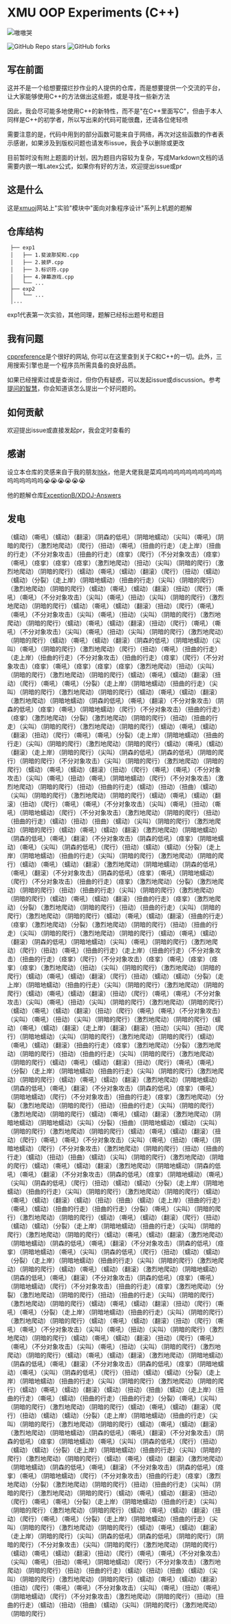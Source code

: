 # XMU OOP Experiments (C++)

![嗷嗷哭](https://user-images.githubusercontent.com/57581480/229348131-f49ddc53-70b8-4839-8085-e6dbba2d9119.png)

![GitHub Repo stars](https://img.shields.io/github/stars/SherkeyXD/XMU-OOP-experiments?style=flat-square)
![GitHub forks](https://img.shields.io/github/forks/SherkeyXD/XMU-OOP-experiments?style=flat-square)

## 写在前面

这并不是一个给想要摆烂抄作业的人提供的仓库，而是想要提供一个交流的平台，让大家能够使用C++的方法做出这些题，或是寻找一些新方法

因此，我会尽可能多地使用C++的新特性，而不是"在C++里面写C"，但由于本人同样是C++的初学者，所以写出来的代码可能很蠢，还请各位佬轻喷

需要注意的是，代码中用到的部分函数可能来自于网络，再次对这些函数的作者表示感谢，如果涉及到版权问题也请发布issue，我会予以删除或更改

目前暂时没有附上题面的计划，因为题目内容较为复杂，写成Markdown文档的话需要内嵌一堆Latex公式，如果你有好的方法，欢迎提出issue或pr

## 这是什么

这是[xmuoj](http://xmuoj.com/)网站上"实验"模块中"面向对象程序设计"系列上机题的题解

## 仓库结构
```
 ├── exp1
 │   ├── 1.斐波那契和.cpp
 │   ├── 2.披萨.cpp
 │   ├── 3.标识符.cpp
 │   ├── 4.弹幕游戏.cpp
 │   └── ...
 ├── exp2
 │   └── ...
 │...
```

exp1代表第一次实验，其他同理，题解已经标出题号和题目

## 我有问题

[cppreference](https://zh.cppreference.com/w/首页)是个很好的网站, 你可以在这里查到关于C和C++的一切。此外，三用搜索引擎也是一个程序员所需具备的良好品质。

如果已经搜索过或是查询过，但你仍有疑惑，可以发起issue或discussion。参考[提问的智慧](https://lug.ustc.edu.cn/wiki/doc/smart-questions/)，你会知道该怎么提出一个好问题的。

## 如何贡献

欢迎提出issue或直接发起pr，我会定时查看的

## 感谢

设立本仓库的灵感来自于我的朋友[ltkk](https://github.com/ExceptionB)，他是大佬我是菜鸡呜呜呜呜呜呜呜呜呜呜呜呜呜呜呜呜😭😭😭😭😭😭


他的题解仓库[ExceptionB/XDOJ-Answers](https://github.com/ExceptionB/XDOJ-Answers)

## 发电

（蠕动）（嘶吼）（蠕动）（翻滚）（阴森的低吼）（阴暗地蠕动）（尖叫）（嘶吼）（阴暗的爬行）（激烈地爬动）（爬行）（扭动）（嘶吼）（扭曲的行走）（走上岸）（扭曲的行走）（不分对象攻击）（扭曲的行走）（痉挛）（爬行）（不分对象攻击）（痉挛）（嘶吼）（痉挛）（痉挛）（痉挛）（激烈地爬动）（扭动）（尖叫）（阴暗的爬行）（激烈地爬动）（阴暗的爬行）（蠕动）（嘶吼）（蠕动）（翻滚）（爬行）（扭动）（蠕动）（蠕动）（分裂）（走上岸）（阴暗地蠕动）（扭曲的行走）（尖叫）（阴暗的爬行）（激烈地爬动）（阴暗的爬行）（蠕动）（嘶吼）（蠕动）（翻滚）（扭动）（爬行）（嘶吼）（嘶吼）（不分对象攻击）（尖叫）（嘶吼）（扭动）（尖叫）（阴暗的爬行）（激烈地爬动）（阴暗的爬行）（蠕动）（嘶吼）（蠕动）（翻滚）（扭动）（爬行）（嘶吼）（嘶吼）（不分对象攻击）（尖叫）（嘶吼）（扭动）（尖叫）（阴暗的爬行）（激烈地爬动）（阴暗的爬行）（蠕动）（嘶吼）（蠕动）（翻滚）（扭动）（爬行）（嘶吼）（嘶吼）（不分对象攻击）（尖叫）（嘶吼）（扭动）（尖叫）（阴暗的爬行）（激烈地爬动）（阴暗的爬行）（蠕动）（嘶吼）（蠕动）（翻滚）（阴森的低吼）（阴暗地蠕动）（尖叫）（嘶吼）（阴暗的爬行）（激烈地爬动）（爬行）（扭动）（嘶吼）（扭曲的行走）（走上岸）（扭曲的行走）（不分对象攻击）（扭曲的行走）（痉挛）（爬行）（不分对象攻击）（痉挛）（嘶吼）（痉挛）（痉挛）（痉挛）（激烈地爬动）（扭动）（尖叫）（阴暗的爬行）（激烈地爬动）（阴暗的爬行）（蠕动）（嘶吼）（蠕动）（翻滚）（扭动）（爬行）（嘶吼）（嘶吼）（分裂）（走上岸）（阴暗地蠕动）（扭曲的行走）（尖叫）（阴暗的爬行）（激烈地爬动）（阴暗的爬行）（蠕动）（嘶吼）（蠕动）（翻滚）（激烈地爬动）（阴暗地蠕动）（阴森的低吼）（嘶吼）（翻滚）（不分对象攻击）（阴森的低吼）（痉挛）（嘶吼）（阴暗地蠕动）（爬行）（不分对象攻击）（扭曲的行走）（痉挛）（激烈地爬动）（分裂）（激烈地爬动）（阴暗的爬行）（扭动）（扭曲的行走）（尖叫）（阴暗的爬行）（激烈地爬动）（阴暗的爬行）（蠕动）（嘶吼）（蠕动）（翻滚）（扭动）（爬行）（嘶吼）（嘶吼）（分裂）（走上岸）（阴暗地蠕动）（扭曲的行走）（尖叫）（阴暗的爬行）（激烈地爬动）（阴暗的爬行）（蠕动）（嘶吼）（蠕动）（翻滚）（走上岸）（阴暗的爬行）（尖叫）（阴森的低吼）（阴森的低吼）（阴暗的爬行）（阴暗的爬行）（不分对象攻击）（尖叫）（阴暗的爬行）（激烈地爬动）（阴暗的爬行）（蠕动）（嘶吼）（蠕动）（翻滚）（扭动）（爬行）（嘶吼）（嘶吼）（不分对象攻击）（尖叫）（嘶吼）（扭动）（嘶吼）（阴暗地蠕动）（爬行）（不分对象攻击）（激烈地爬动）（阴暗的爬行）（扭动）（扭曲的行走）（蠕动）（扭动）（扭曲）（蠕动）（尖叫）（阴暗的爬行）（激烈地爬动）（阴暗的爬行）（蠕动）（嘶吼）（蠕动）（翻滚）（扭动）（爬行）（嘶吼）（嘶吼）（不分对象攻击）（尖叫）（嘶吼）（扭动）（嘶吼）（阴暗地蠕动）（爬行）（不分对象攻击）（激烈地爬动）（阴暗的爬行）（扭动）（扭曲的行走）（蠕动）（扭动）（扭曲）（蠕动）（尖叫）（阴暗的爬行）（激烈地爬动）（阴暗的爬行）（蠕动）（嘶吼）（蠕动）（翻滚）（激烈地爬动）（阴暗地蠕动）（阴森的低吼）（嘶吼）（翻滚）（不分对象攻击）（阴森的低吼）（痉挛）（阴暗地蠕动）（嘶吼）（尖叫）（阴森的低吼）（爬行）（扭动）（蠕动）（蠕动）（分裂）（走上岸）（阴暗地蠕动）（扭曲的行走）（尖叫）（阴暗的爬行）（激烈地爬动）（阴暗的爬行）（蠕动）（嘶吼）（蠕动）（翻滚）（激烈地爬动）（阴暗地蠕动）（阴森的低吼）（嘶吼）（翻滚）（不分对象攻击）（阴森的低吼）（痉挛）（嘶吼）（阴暗地蠕动）（爬行）（不分对象攻击）（扭曲的行走）（痉挛）（激烈地爬动）（分裂）（激烈地爬动）（阴暗的爬行）（扭动）（扭曲的行走）（尖叫）（阴暗的爬行）（激烈地爬动）（阴暗的爬行）（蠕动）（嘶吼）（蠕动）（翻滚）（扭曲的行走）（痉挛）（激烈地爬动）（分裂）（激烈地爬动）（阴暗的爬行）（扭动）（扭曲的行走）（尖叫）（阴暗的爬行）（激烈地爬动）（阴暗的爬行）（蠕动）（嘶吼）（蠕动）（翻滚）（扭曲的行走）（痉挛）（激烈地爬动）（分裂）（激烈地爬动）（阴暗的爬行）（扭动）（扭曲的行走）（尖叫）（阴暗的爬行）（激烈地爬动）（阴暗的爬行）（蠕动）（嘶吼）（蠕动）（翻滚）（阴森的低吼）（阴暗地蠕动）（尖叫）（嘶吼）（阴暗的爬行）（激烈地爬动）（爬行）（扭动）（嘶吼）（扭曲的行走）（走上岸）（扭曲的行走）（不分对象攻击）（扭曲的行走）（痉挛）（爬行）（不分对象攻击）（痉挛）（嘶吼）（痉挛）（痉挛）（痉挛）（激烈地爬动）（扭动）（尖叫）（阴暗的爬行）（激烈地爬动）（阴暗的爬行）（蠕动）（嘶吼）（蠕动）（翻滚）（爬行）（扭动）（蠕动）（蠕动）（分裂）（走上岸）（阴暗地蠕动）（扭曲的行走）（尖叫）（阴暗的爬行）（激烈地爬动）（阴暗的爬行）（蠕动）（嘶吼）（蠕动）（翻滚）（扭动）（爬行）（嘶吼）（嘶吼）（不分对象攻击）（尖叫）（嘶吼）（扭动）（尖叫）（阴暗的爬行）（激烈地爬动）（阴暗的爬行）（蠕动）（嘶吼）（蠕动）（翻滚）（扭动）（爬行）（嘶吼）（嘶吼）（不分对象攻击）（尖叫）（嘶吼）（扭动）（尖叫）（阴暗的爬行）（激烈地爬动）（阴暗的爬行）（蠕动）（嘶吼）（蠕动）（翻滚）（走上岸）（翻滚）（翻滚）（扭动）（尖叫）（扭动）（爬行）（阴暗地蠕动）（尖叫）（阴暗的爬行）（激烈地爬动）（阴暗的爬行）（蠕动）（嘶吼）（蠕动）（翻滚）（扭曲的行走）（痉挛）（激烈地爬动）（分裂）（激烈地爬动）（阴暗的爬行）（扭动）（扭曲的行走）（尖叫）（阴暗的爬行）（激烈地爬动）（阴暗的爬行）（蠕动）（嘶吼）（蠕动）（翻滚）（扭动）（爬行）（嘶吼）（嘶吼）（分裂）（走上岸）（阴暗地蠕动）（扭曲的行走）（尖叫）（阴暗的爬行）（激烈地爬动）（阴暗的爬行）（蠕动）（嘶吼）（蠕动）（翻滚）（激烈地爬动）（阴暗地蠕动）（阴森的低吼）（嘶吼）（翻滚）（不分对象攻击）（阴森的低吼）（痉挛）（嘶吼）（阴暗地蠕动）（爬行）（不分对象攻击）（扭曲的行走）（痉挛）（激烈地爬动）（分裂）（激烈地爬动）（阴暗的爬行）（扭动）（扭曲的行走）（尖叫）（阴暗的爬行）（激烈地爬动）（阴暗的爬行）（蠕动）（嘶吼）（蠕动）（翻滚）（激烈地爬动）（阴暗地蠕动）（阴暗地蠕动）（尖叫）（分裂）（扭曲）（阴暗地蠕动）（蠕动）（尖叫）（阴暗的爬行）（激烈地爬动）（阴暗的爬行）（蠕动）（嘶吼）（蠕动）（翻滚）（扭动）（爬行）（嘶吼）（嘶吼）（不分对象攻击）（尖叫）（嘶吼）（扭动）（嘶吼）（阴暗地蠕动）（爬行）（不分对象攻击）（激烈地爬动）（阴暗的爬行）（扭动）（扭曲的行走）（蠕动）（扭动）（扭曲）（蠕动）（尖叫）（阴暗的爬行）（激烈地爬动）（阴暗的爬行）（蠕动）（嘶吼）（蠕动）（翻滚）（激烈地爬动）（阴暗地蠕动）（阴森的低吼）（嘶吼）（翻滚）（不分对象攻击）（阴森的低吼）（痉挛）（阴暗地蠕动）（嘶吼）（尖叫）（阴森的低吼）（爬行）（扭动）（蠕动）（蠕动）（分裂）（走上岸）（阴暗地蠕动）（扭曲的行走）（尖叫）（阴暗的爬行）（激烈地爬动）（阴暗的爬行）（蠕动）（嘶吼）（蠕动）（翻滚）（蠕动）（扭动）（扭曲）（蠕动）（走上岸）（扭曲的行走）（嘶吼）（蠕动）（扭曲的行走）（扭曲的行走）（分裂）（嘶吼）（尖叫）（阴暗的爬行）（激烈地爬动）（阴暗的爬行）（蠕动）（嘶吼）（蠕动）（翻滚）（爬行）（扭动）（蠕动）（蠕动）（分裂）（走上岸）（阴暗地蠕动）（扭曲的行走）（尖叫）（阴暗的爬行）（激烈地爬动）（阴暗的爬行）（蠕动）（嘶吼）（蠕动）（翻滚）（激烈地爬动）（阴暗地蠕动）（阴森的低吼）（嘶吼）（翻滚）（不分对象攻击）（阴森的低吼）（痉挛）（阴暗地蠕动）（嘶吼）（尖叫）（阴森的低吼）（爬行）（扭动）（蠕动）（蠕动）（分裂）（走上岸）（阴暗地蠕动）（扭曲的行走）（尖叫）（阴暗的爬行）（激烈地爬动）（阴暗的爬行）（蠕动）（嘶吼）（蠕动）（翻滚）（激烈地爬动）（阴暗地蠕动）（阴森的低吼）（嘶吼）（翻滚）（不分对象攻击）（阴森的低吼）（痉挛）（嘶吼）（阴暗地蠕动）（爬行）（不分对象攻击）（扭曲的行走）（痉挛）（激烈地爬动）（分裂）（激烈地爬动）（阴暗的爬行）（扭动）（扭曲的行走）（尖叫）（阴暗的爬行）（激烈地爬动）（阴暗的爬行）（蠕动）（嘶吼）（蠕动）（翻滚）（扭动）（爬行）（嘶吼）（嘶吼）（分裂）（走上岸）（阴暗地蠕动）（扭曲的行走）（尖叫）（阴暗的爬行）（激烈地爬动）（阴暗的爬行）（蠕动）（嘶吼）（蠕动）（翻滚）（扭动）（爬行）（嘶吼）（嘶吼）（不分对象攻击）（尖叫）（嘶吼）（扭动）（尖叫）（阴暗的爬行）（激烈地爬动）（阴暗的爬行）（蠕动）（嘶吼）（蠕动）（翻滚）（扭动）（爬行）（嘶吼）（嘶吼）（不分对象攻击）（尖叫）（嘶吼）（扭动）（尖叫）（阴暗的爬行）（激烈地爬动）（阴暗的爬行）（蠕动）（嘶吼）（蠕动）（翻滚）（激烈地爬动）（阴暗地蠕动）（阴森的低吼）（嘶吼）（翻滚）（不分对象攻击）（阴森的低吼）（痉挛）（阴暗地蠕动）（嘶吼）（尖叫）（阴森的低吼）（爬行）（扭动）（蠕动）（蠕动）（分裂）（走上岸）（阴暗地蠕动）（扭曲的行走）（尖叫）（阴暗的爬行）（激烈地爬动）（阴暗的爬行）（蠕动）（嘶吼）（蠕动）（翻滚）（蠕动）（扭动）（扭曲）（蠕动）（走上岸）（扭曲的行走）（嘶吼）（蠕动）（扭曲的行走）（扭曲的行走）（分裂）（嘶吼）（尖叫）（阴暗的爬行）（激烈地爬动）（阴暗的爬行）（蠕动）（嘶吼）（蠕动）（翻滚）（爬行）（扭动）（蠕动）（蠕动）（分裂）（走上岸）（阴暗地蠕动）（扭曲的行走）（尖叫）（阴暗的爬行）（激烈地爬动）（阴暗的爬行）（蠕动）（嘶吼）（蠕动）（翻滚）（激烈地爬动）（阴暗地蠕动）（阴森的低吼）（嘶吼）（翻滚）（不分对象攻击）（阴森的低吼）（痉挛）（阴暗地蠕动）（嘶吼）（尖叫）（阴森的低吼）（爬行）（扭动）（蠕动）（蠕动）（分裂）（走上岸）（阴暗地蠕动）（扭曲的行走）（尖叫）（阴暗的爬行）（激烈地爬动）（阴暗的爬行）（蠕动）（嘶吼）（蠕动）（翻滚）（激烈地爬动）（阴暗地蠕动）（阴森的低吼）（嘶吼）（翻滚）（不分对象攻击）（阴森的低吼）（痉挛）（嘶吼）（阴暗地蠕动）（爬行）（不分对象攻击）（扭曲的行走）（痉挛）（激烈地爬动）（分裂）（激烈地爬动）（阴暗的爬行）（扭动）（扭曲的行走）（尖叫）（阴暗的爬行）（激烈地爬动）（阴暗的爬行）（蠕动）（嘶吼）（蠕动）（翻滚）（扭动）（爬行）（嘶吼）（嘶吼）（分裂）（走上岸）（阴暗地蠕动）（扭曲的行走）（尖叫）（阴暗的爬行）（激烈地爬动）（阴暗的爬行）（蠕动）（嘶吼）（蠕动）（翻滚）（扭动）（爬行）（嘶吼）（嘶吼）（分裂）（走上岸）（阴暗地蠕动）（扭曲的行走）（尖叫）（阴暗的爬行）（激烈地爬动）（阴暗的爬行）（蠕动）（嘶吼）（蠕动）（翻滚）（走上岸）（阴暗的爬行）（尖叫）（阴森的低吼）（阴森的低吼）（阴暗的爬行）（阴暗的爬行）（不分对象攻击）（尖叫）（阴暗的爬行）（激烈地爬动）（阴暗的爬行）（蠕动）（嘶吼）（蠕动）（翻滚）（扭动）（爬行）（嘶吼）（嘶吼）（不分对象攻击）（尖叫）（嘶吼）（扭动）（嘶吼）（阴暗地蠕动）（爬行）（不分对象攻击）（激烈地爬动）（阴暗的爬行）（扭动）（扭曲的行走）（蠕动）（扭动）（扭曲）（蠕动）（尖叫）（阴暗的爬行）（激烈地爬动）（阴暗的爬行）（蠕动）（嘶吼）（蠕动）（翻滚）（扭动）（爬行）（嘶吼）（嘶吼）（不分对象攻击）（尖叫）（嘶吼）（扭动）（嘶吼）（阴暗地蠕动）（爬行）（不分对象攻击）（激烈地爬动）（阴暗的爬行）（扭动）（扭曲的行走）（蠕动）（扭动）（扭曲）（蠕动）（尖叫）（阴暗的爬行）（激烈地爬动）（阴暗的爬行）
